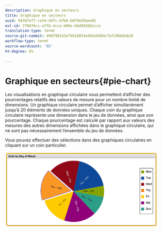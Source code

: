 ```yaml
---
description: Graphique en secteurs
title: Graphique en secteurs
uuid: 94387e7f-ce54-44fc-bfb8-b079e59aee02
exl-id: 7f0876cc-a7f6-4cca-b09e-b6d9836b1cce
translation-type: tm+mt
source-git-commit: d9df90242ef96188f4e4b5e6d04cfef196b0a628
workflow-type: tm+mt
source-wordcount: '95'
ht-degree: 6%

---
```


# Graphique en secteurs{#pie-chart}

Les visualisations en graphique circulaire vous permettent d’afficher des pourcentages relatifs des valeurs de mesure pour un nombre limité de dimensions. Un graphique circulaire permet d’afficher simultanément jusqu’à 20 éléments de données uniques. Chaque coin du graphique circulaire représente une dimension dans le jeu de données, ainsi que son pourcentage. Chaque pourcentage est calculé par rapport aux valeurs des mesures des autres dimensions affichées dans le graphique circulaire, qui ne sont pas nécessairement l’ensemble du jeu de données.

Vous pouvez effectuer des sélections dans des graphiques circulaires en cliquant sur un coin particulier.

![](assets/pie_chart.png)

